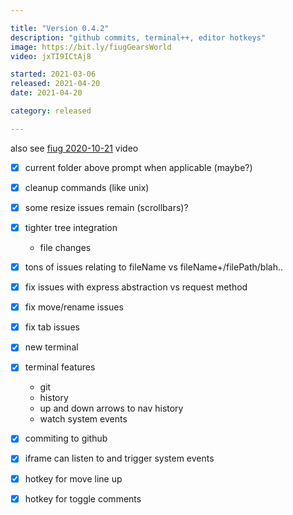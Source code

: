 ```yaml
---

title: "Version 0.4.2"
description: "github commits, terminal++, editor hotkeys"
image: https://bit.ly/fiugGearsWorld
video: jxTI9ICtAj8

started: 2021-03-06
released: 2021-04-20
date: 2021-04-20

category: released

---
```


also see [fiug 2020-10-21](https://www.youtube.com/watch?v=ODoJo1G39Kw) video

- [X] current folder above prompt when applicable (maybe?)
- [X] cleanup commands (like unix)
- [X] some resize issues remain (scrollbars)?

- [X] tighter tree integration
	- file changes
- [X] tons of issues relating to fileName vs fileName+/filePath/blah..
- [X] fix issues with express abstraction vs request method
- [X] fix move/rename issues
- [X] fix tab issues
- [X] new terminal
- [X] terminal features
	- git
	- history
	- up and down arrows to nav history
	- watch system events
- [X] commiting to github
- [X] iframe can listen to and trigger system events
- [X] hotkey for move line up
- [X] hotkey for toggle comments
